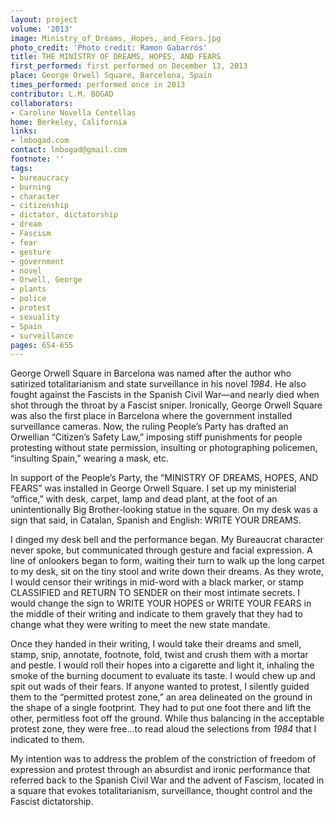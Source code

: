 ```yaml
---
layout: project
volume: '2013'
image: Ministry_of_Dreams,_Hopes,_and_Fears.jpg
photo_credit: 'Photo credit: Ramon Gabarrós'
title: THE MINISTRY OF DREAMS, HOPES, AND FEARS
first_performed: first performed on December 13, 2013
place: George Orwell Square, Barcelona, Spain
times_performed: performed once in 2013
contributor: L.M. BOGAD
collaborators:
- Caroline Novella Centellas
home: Berkeley, California
links:
- lmbogad.com
contact: lmbogad@gmail.com
footnote: ''
tags:
- bureaucracy
- burning
- character
- citizenship
- dictator, dictatorship
- dream
- Fascism
- fear
- gesture
- government
- novel
- Orwell, George
- plants
- police
- protest
- sexuality
- Spain
- surveillance
pages: 654-655
---
```


George Orwell Square in Barcelona was named after the author who satirized totalitarianism and state surveillance in his novel _1984_. He also fought against the Fascists in the Spanish Civil War—and nearly died when shot through the throat by a Fascist sniper. Ironically, George Orwell Square was also the first place in Barcelona where the government installed surveillance cameras. Now, the ruling People’s Party has drafted an Orwellian “Citizen’s Safety Law,” imposing stiff punishments for people protesting without state permission, insulting or photographing policemen, “insulting Spain,” wearing a mask, etc.

In support of the People’s Party, the “MINISTRY OF DREAMS, HOPES, AND FEARS” was installed in George Orwell Square. I set up my ministerial “office,” with desk, carpet, lamp and dead plant, at the foot of an unintentionally Big Brother-looking statue in the square. On my desk was a sign that said, in Catalan, Spanish and English: WRITE YOUR DREAMS.

I dinged my desk bell and the performance began. My Bureaucrat character never spoke, but communicated through gesture and facial expression. A line of onlookers began to form, waiting their turn to walk up the long carpet to my desk, sit on the tiny stool and write down their dreams. As they wrote, I would censor their writings in mid-word with a black marker, or stamp CLASSIFIED and RETURN TO SENDER on their most intimate secrets. I would change the sign to WRITE YOUR HOPES or WRITE YOUR FEARS in the middle of their writing and indicate to them gravely that they had to change what they were writing to meet the new state mandate.

Once they handed in their writing, I would take their dreams and smell, stamp, snip, annotate, footnote, fold, twist and crush them with a mortar and pestle. I would roll their hopes into a cigarette and light it, inhaling the smoke of the burning document to evaluate its taste. I would chew up and spit out wads of their fears. If anyone wanted to protest, I silently guided them to the “permitted protest zone,” an area delineated on the ground in the shape of a single footprint. They had to put one foot there and lift the other, permitless foot off the ground. While thus balancing in the acceptable protest zone, they were free…to read aloud the selections from _1984_ that I indicated to them.

My intention was to address the problem of the constriction of freedom of expression and protest through an absurdist and ironic performance that referred back to the Spanish Civil War and the advent of Fascism, located in a square that evokes totalitarianism, surveillance, thought control and the Fascist dictatorship.
